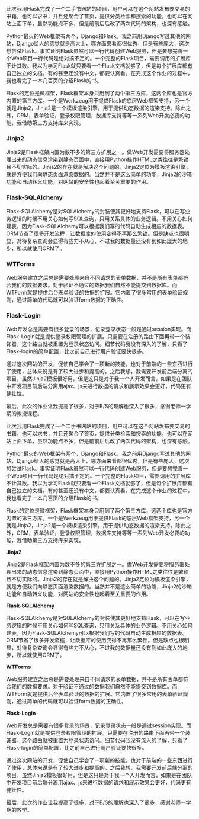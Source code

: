此次我用Flask完成了一个二手书网站的项目，用户可以在这个网站发布要交易的书籍，也可以求书，并且还聚合了首页，提供分类检索和搜索的功能，也可以在网站上面下单，虽然功能点不多，但是前前后后改了两次代码的架构，也深有感触。

Python最火的Web框架有两个，Django和Flask。我之前用Django写过其他的网站，Django给人的感觉就是高大上，哪方面来看都很优秀，但是有些庞大，这次想尝试Flask。事实证明Flask虽然可以一行代码创建Web服务，但是要想完善一个Web项目一行代码是绝对搞不定的。一个完整的Flask项目，需要调用的扩展库不计其数。我以为学习Flask就只要看一个Flask文档就够了，但是每个扩展库都有自己独立的文档。有的甚至还没有中文，都要认真看。在完成这个作业的过程中，我也看完了一本几百页的介绍Flask的书。

Flask的定位是微框架，Flask框架本身只用到了两个第三方库，这两个库也是官方内置的第三方库。一个是Werkzeug用于提供Flask的底层Web框架支持，另一个就是Jinja2，Jinja2是一个模板渲染引擎，用于提供动态数据的渲染支持。除此之外，ORM，表单验证，登录权限管理，数据库支持等等一系列Web开发必要的功能，我借助第三方支持库来实现。

### Jinja2

Jinja2是Flask框架内置为数不多的第三方扩展之一。做Web开发需要将服务器处理出来的动态信息渲染到静态页面中，直接用Python操作HTML之类往往是繁锁且不切实际的。Jinja2的存在就是解决这个问题的。Jinja2定位为模板渲染引擎，就是方便我们向静态页面渲染数据的。当然并不是这么简单的功能，Jinja2的沙箱功能和自动转义功能，对网站的安全性也起着至关重要的作用。

### Flask-SQLAlchemy

Flask-SQLAlchemy是对SQLAlchemy的封装使其更好地支持Flask，可以在写业务逻辑的时候不用关心如何写SQL查询，只用关系具体的业务逻辑。不用关心如何建表，因为Flask-SQLAlchemy可以根据我们写的代码自动生成相应的数据表。ORM节省了很多开发流程，让数据库的使用变得不再那么繁锁。但是缺点也很明显，对待复杂查询会显得有些力不从心，不过我的数据量还没有到如此庞大的地步，所以就使用ORM了。

### WTForms

Web服务建立之后总是需要处理来自不同请求的表单数据，并不是所有表单都符合我们的数据要求。对于验证不通过的数据我们自然不能提交到数据库。而WTForm就是提供后台表单验证的数据的扩展。它内置了很多常用的表单验证规则，通过简单的代码就可以验证form数据的正确性。

### Flask-Login

Web开发总是需要有很多登录的场景，记录登录状态一般是通过session实现。而Flask-Login就是提供登录权限管理的扩展。只需要在注册的路由下面再带一个装饰器，这个路由就被重置为登录状态访问。细节代码我没有深入的了解，只看了Flask-login的简单配置，比之前自己进行用户验证要快很多。

通过这次网站的开发，促使自己学会了一项新的技能，也对于前端的一些东西进行了使用，总体来说是有了较大进步和提高的。之后我想，我需要开发前后端分离的项目，虽然Jinja2模板很好用，但是这只是对于我一个人开发而言，如果是在团队中开发项目前后端分离用ajax、js来进行数据的请求和展示效果会更好，代码更有健壮性。

最后，此次的作业让我提高了很多，对于B/S的理解也深入了很多，感谢老师一学期的教授课程。





此次我用Flask完成了一个二手书网站的项目，用户可以在这个网站发布要交易的书籍，也可以求书，并且还聚合了首页，提供分类检索和搜索的功能，也可以在网站上面下单，虽然功能点不多，但是前前后后改了两次代码的架构，也深有感触。

Python最火的Web框架有两个，Django和Flask。我之前用Django写过其他的网站，Django给人的感觉就是高大上，哪方面来看都很优秀，但是有些庞大，这次想尝试Flask。事实证明Flask虽然可以一行代码创建Web服务，但是要想完善一个Web项目一行代码是绝对搞不定的。一个完整的Flask项目，需要调用的扩展库不计其数。我以为学习Flask就只要看一个Flask文档就够了，但是每个扩展库都有自己独立的文档。有的甚至还没有中文，都要认真看。在完成这个作业的过程中，我也看完了一本几百页的介绍Flask的书。

Flask的定位是微框架，Flask框架本身只用到了两个第三方库，这两个库也是官方内置的第三方库。一个是Werkzeug用于提供Flask的底层Web框架支持，另一个就是Jinja2，Jinja2是一个模板渲染引擎，用于提供动态数据的渲染支持。除此之外，ORM，表单验证，登录权限管理，数据库支持等等一系列Web开发必要的功能，我借助第三方支持库来实现。

**Jinja2**

Jinja2是Flask框架内置为数不多的第三方扩展之一。做Web开发需要将服务器处理出来的动态信息渲染到静态页面中，直接用Python操作HTML之类往往是繁锁且不切实际的。Jinja2的存在就是解决这个问题的。Jinja2定位为模板渲染引擎，就是方便我们向静态页面渲染数据的。当然并不是这么简单的功能，Jinja2的沙箱功能和自动转义功能，对网站的安全性也起着至关重要的作用。

 

**Flask-SQLAlchemy**

Flask-SQLAlchemy是对SQLAlchemy的封装使其更好地支持Flask，可以在写业务逻辑的时候不用关心如何写SQL查询，只用关系具体的业务逻辑。不用关心如何建表，因为Flask-SQLAlchemy可以根据我们写的代码自动生成相应的数据表。ORM节省了很多开发流程，让数据库的使用变得不再那么繁锁。但是缺点也很明显，对待复杂查询会显得有些力不从心，不过我的数据量还没有到如此庞大的地步，所以就使用ORM了。

 

**WTForms**

Web服务建立之后总是需要处理来自不同请求的表单数据，并不是所有表单都符合我们的数据要求。对于验证不通过的数据我们自然不能提交到数据库。而WTForm就是提供后台表单验证的数据的扩展。它内置了很多常用的表单验证规则，通过简单的代码就可以验证form数据的正确性。

 

**Flask-Login**

Web开发总是需要有很多登录的场景，记录登录状态一般是通过session实现。而Flask-Login就是提供登录权限管理的扩展。只需要在注册的路由下面再带一个装饰器，这个路由就被重置为登录状态访问。细节代码我没有深入的了解，只看了Flask-login的简单配置，比之前自己进行用户验证要快很多。

通过这次网站的开发，促使自己学会了一项新的技能，也对于前端的一些东西进行了使用，总体来说是有了较大进步和提高的。之后我想，我需要开发前后端分离的项目，虽然Jinja2模板很好用，但是这只是对于我一个人开发而言，如果是在团队中开发项目前后端分离用ajax、js来进行数据的请求和展示效果会更好，代码更有健壮性。

最后，此次的作业让我提高了很多，对于B/S的理解也深入了很多，感谢老师一学期的教学。
